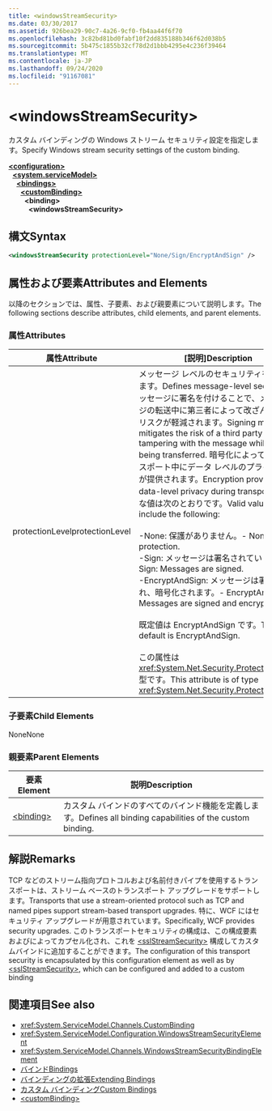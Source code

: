 ```yaml
---
title: <windowsStreamSecurity>
ms.date: 03/30/2017
ms.assetid: 926bea29-90c7-4a26-9cf0-fb4aa44f6f70
ms.openlocfilehash: 3c82bd81bd0fabf10f2dd835188b346f62d038b5
ms.sourcegitcommit: 5b475c1855b32cf78d2d1bbb4295e4c236f39464
ms.translationtype: MT
ms.contentlocale: ja-JP
ms.lasthandoff: 09/24/2020
ms.locfileid: "91167081"
---
```

# \<windowsStreamSecurity>

<span data-ttu-id="51878-101">カスタム バインディングの Windows ストリーム セキュリティ設定を指定します。</span><span class="sxs-lookup"><span data-stu-id="51878-101">Specify Windows stream security settings of the custom binding.</span></span>  
  
[**\<configuration>**](../configuration-element.md)\
&nbsp;&nbsp;[**\<system.serviceModel>**](system-servicemodel.md)\
&nbsp;&nbsp;&nbsp;&nbsp;[**\<bindings>**](bindings.md)\
&nbsp;&nbsp;&nbsp;&nbsp;&nbsp;&nbsp;[**\<customBinding>**](custombinding.md)\
&nbsp;&nbsp;&nbsp;&nbsp;&nbsp;&nbsp;&nbsp;&nbsp;**\<binding>**\
&nbsp;&nbsp;&nbsp;&nbsp;&nbsp;&nbsp;&nbsp;&nbsp;&nbsp;&nbsp;**\<windowsStreamSecurity>**  
  
## <a name="syntax"></a><span data-ttu-id="51878-102">構文</span><span class="sxs-lookup"><span data-stu-id="51878-102">Syntax</span></span>  
  
```xml  
<windowsStreamSecurity protectionLevel="None/Sign/EncryptAndSign" />
```  
  
## <a name="attributes-and-elements"></a><span data-ttu-id="51878-103">属性および要素</span><span class="sxs-lookup"><span data-stu-id="51878-103">Attributes and Elements</span></span>  

 <span data-ttu-id="51878-104">以降のセクションでは、属性、子要素、および親要素について説明します。</span><span class="sxs-lookup"><span data-stu-id="51878-104">The following sections describe attributes, child elements, and parent elements.</span></span>  
  
### <a name="attributes"></a><span data-ttu-id="51878-105">属性</span><span class="sxs-lookup"><span data-stu-id="51878-105">Attributes</span></span>  
  
|<span data-ttu-id="51878-106">属性</span><span class="sxs-lookup"><span data-stu-id="51878-106">Attribute</span></span>|<span data-ttu-id="51878-107">[説明]</span><span class="sxs-lookup"><span data-stu-id="51878-107">Description</span></span>|  
|---------------|-----------------|  
|<span data-ttu-id="51878-108">protectionLevel</span><span class="sxs-lookup"><span data-stu-id="51878-108">protectionLevel</span></span>|<span data-ttu-id="51878-109">メッセージ レベルのセキュリティを定義します。</span><span class="sxs-lookup"><span data-stu-id="51878-109">Defines message-level security.</span></span> <span data-ttu-id="51878-110">メッセージに署名を付けることで、メッセージの転送中に第三者によって改ざんされるリスクが軽減されます。</span><span class="sxs-lookup"><span data-stu-id="51878-110">Signing messages mitigates the risk of a third party tampering with the message while it is being transferred.</span></span> <span data-ttu-id="51878-111">暗号化によって、トランスポート中にデータ レベルのプライバシーが提供されます。</span><span class="sxs-lookup"><span data-stu-id="51878-111">Encryption provides data-level privacy during transport.</span></span> <span data-ttu-id="51878-112">有効な値は次のとおりです。</span><span class="sxs-lookup"><span data-stu-id="51878-112">Valid values include the following:</span></span><br /><br /> <span data-ttu-id="51878-113">-None: 保護がありません。</span><span class="sxs-lookup"><span data-stu-id="51878-113">-   None: No protection.</span></span><br /><span data-ttu-id="51878-114">-Sign: メッセージは署名されています。</span><span class="sxs-lookup"><span data-stu-id="51878-114">-   Sign: Messages are signed.</span></span><br /><span data-ttu-id="51878-115">-EncryptAndSign: メッセージは署名され、暗号化されます。</span><span class="sxs-lookup"><span data-stu-id="51878-115">-   EncryptAndSign: Messages are signed and encrypted.</span></span><br /><br /> <span data-ttu-id="51878-116">既定値は EncryptAndSign です。</span><span class="sxs-lookup"><span data-stu-id="51878-116">The default is EncryptAndSign.</span></span><br /><br /> <span data-ttu-id="51878-117">この属性は <xref:System.Net.Security.ProtectionLevel> 型です。</span><span class="sxs-lookup"><span data-stu-id="51878-117">This attribute is of type <xref:System.Net.Security.ProtectionLevel>.</span></span>|  
  
### <a name="child-elements"></a><span data-ttu-id="51878-118">子要素</span><span class="sxs-lookup"><span data-stu-id="51878-118">Child Elements</span></span>  

 <span data-ttu-id="51878-119">None</span><span class="sxs-lookup"><span data-stu-id="51878-119">None</span></span>  
  
### <a name="parent-elements"></a><span data-ttu-id="51878-120">親要素</span><span class="sxs-lookup"><span data-stu-id="51878-120">Parent Elements</span></span>  
  
|<span data-ttu-id="51878-121">要素</span><span class="sxs-lookup"><span data-stu-id="51878-121">Element</span></span>|<span data-ttu-id="51878-122">説明</span><span class="sxs-lookup"><span data-stu-id="51878-122">Description</span></span>|  
|-------------|-----------------|  
|[\<binding>](bindings.md)|<span data-ttu-id="51878-123">カスタム バインドのすべてのバインド機能を定義します。</span><span class="sxs-lookup"><span data-stu-id="51878-123">Defines all binding capabilities of the custom binding.</span></span>|  
  
## <a name="remarks"></a><span data-ttu-id="51878-124">解説</span><span class="sxs-lookup"><span data-stu-id="51878-124">Remarks</span></span>  

 <span data-ttu-id="51878-125">TCP などのストリーム指向プロトコルおよび名前付きパイプを使用するトランスポートは、ストリーム ベースのトランスポート アップグレードをサポートします。</span><span class="sxs-lookup"><span data-stu-id="51878-125">Transports that use a stream-oriented protocol such as TCP and named pipes support stream-based transport upgrades.</span></span> <span data-ttu-id="51878-126">特に、WCF にはセキュリティ アップグレードが用意されています。</span><span class="sxs-lookup"><span data-stu-id="51878-126">Specifically, WCF provides security upgrades.</span></span> <span data-ttu-id="51878-127">このトランスポートセキュリティの構成は、この構成要素およびによってカプセル化され、これを [\<sslStreamSecurity>](sslstreamsecurity.md) 構成してカスタムバインドに追加することができます。</span><span class="sxs-lookup"><span data-stu-id="51878-127">The configuration of this transport security is encapsulated by this configuration element  as well as by [\<sslStreamSecurity>](sslstreamsecurity.md), which can be configured and added to a custom binding</span></span>  
  
## <a name="see-also"></a><span data-ttu-id="51878-128">関連項目</span><span class="sxs-lookup"><span data-stu-id="51878-128">See also</span></span>

- <xref:System.ServiceModel.Channels.CustomBinding>
- <xref:System.ServiceModel.Configuration.WindowsStreamSecurityElement>
- <xref:System.ServiceModel.Channels.WindowsStreamSecurityBindingElement>
- [<span data-ttu-id="51878-129">バインド</span><span class="sxs-lookup"><span data-stu-id="51878-129">Bindings</span></span>](../../../wcf/bindings.md)
- [<span data-ttu-id="51878-130">バインディングの拡張</span><span class="sxs-lookup"><span data-stu-id="51878-130">Extending Bindings</span></span>](../../../wcf/extending/extending-bindings.md)
- [<span data-ttu-id="51878-131">カスタム バインディング</span><span class="sxs-lookup"><span data-stu-id="51878-131">Custom Bindings</span></span>](../../../wcf/extending/custom-bindings.md)
- [\<customBinding>](custombinding.md)
